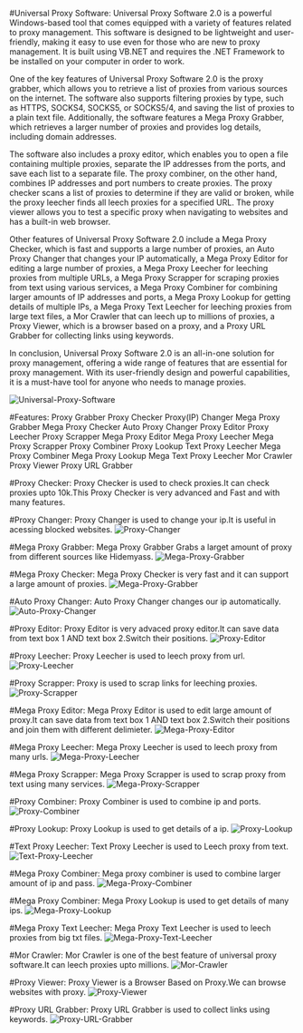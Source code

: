 #Universal Proxy Software:
Universal Proxy Software 2.0 is a powerful Windows-based tool that comes equipped with a variety of features related to proxy management. This software is designed to be lightweight and user-friendly, making it easy to use even for those who are new to proxy management. It is built using VB.NET and requires the .NET Framework to be installed on your computer in order to work.

One of the key features of Universal Proxy Software 2.0 is the proxy grabber, which allows you to retrieve a list of proxies from various sources on the internet. The software also supports filtering proxies by type, such as HTTPS, SOCKS4, SOCKS5, or SOCKS5/4, and saving the list of proxies to a plain text file. Additionally, the software features a Mega Proxy Grabber, which retrieves a larger number of proxies and provides log details, including domain addresses.

The software also includes a proxy editor, which enables you to open a file containing multiple proxies, separate the IP addresses from the ports, and save each list to a separate file. The proxy combiner, on the other hand, combines IP addresses and port numbers to create proxies. The proxy checker scans a list of proxies to determine if they are valid or broken, while the proxy leecher finds all leech proxies for a specified URL. The proxy viewer allows you to test a specific proxy when navigating to websites and has a built-in web browser.

Other features of Universal Proxy Software 2.0 include a Mega Proxy Checker, which is fast and supports a large number of proxies, an Auto Proxy Changer that changes your IP automatically, a Mega Proxy Editor for editing a large number of proxies, a Mega Proxy Leecher for leeching proxies from multiple URLs, a Mega Proxy Scrapper for scraping proxies from text using various services, a Mega Proxy Combiner for combining larger amounts of IP addresses and ports, a Mega Proxy Lookup for getting details of multiple IPs, a Mega Proxy Text Leecher for leeching proxies from large text files, a Mor Crawler that can leech up to millions of proxies, a Proxy Viewer, which is a browser based on a proxy, and a Proxy URL Grabber for collecting links using keywords.

In conclusion, Universal Proxy Software 2.0 is an all-in-one solution for proxy management, offering a wide range of features that are essential for proxy management. With its user-friendly design and powerful capabilities, it is a must-have tool for anyone who needs to manage proxies.

![Universal-Proxy-Software](https://i.imgur.com/Ns2CgKJ.png)

#Features:
Proxy Grabber
Proxy Checker
Proxy(IP) Changer
Mega Proxy Grabber
Mega Proxy Checker
Auto Proxy Changer
Proxy Editor
Proxy Leecher
Proxy Scrapper
Mega Proxy Editor
Mega Proxy Leecher
Mega Proxy Scrapper
Proxy Combiner
Proxy Lookup
Text Proxy Leecher
Mega Proxy Combiner
Mega Proxy Lookup
Mega Text Proxy Leecher
Mor Crawler
Proxy Viewer
Proxy URL Grabber

#Proxy Checker:
Proxy Checker is used to check proxies.It can check proxies upto 10k.This Proxy Checker is very advanced and Fast and with many features.

#Proxy Changer:
Proxy Changer is used to change your ip.It is useful in acessing blocked websites.
![Proxy-Changer](https://i.imgur.com/XSgqLoE.png)

#Mega Proxy Grabber:
Mega Proxy Grabber Grabs a larget amount of proxy from different sources like Hidemyass.
![Mega-Proxy-Grabber](https://i.imgur.com/n8KMNFI.png)

#Mega Proxy Checker:
Mega Proxy Checker is very fast and it can support a large amount of proxies.
![Mega-Proxy-Grabber](https://i.imgur.com/YuK0tHg.png)

#Auto Proxy Changer:
Auto Proxy Changer changes our ip automatically.
![Auto-Proxy-Changer](https://i.imgur.com/gxwIcVn.png)

#Proxy Editor:
Proxy Editor is very advaced proxy editor.It can save data from text box 1 AND text box 2.Switch their positions.
![Proxy-Editor](https://i.imgur.com/YeHaQV3.png)

#Proxy Leecher:
Proxy Leecher is used to leech proxy from url.
![Proxy-Leecher](https://i.imgur.com/YeHaQV3.png)

#Proxy Scrapper:
Proxy is used to scrap  links for leeching proxies.
![Proxy-Scrapper](https://i.imgur.com/EvEWQwf.png)

#Mega Proxy Editor:
Mega Proxy Editor is used to edit large amount of proxy.It can save data from text box 1 AND text box 2.Switch their positions and join them with different delimieter.
![Mega-Proxy-Editor](https://i.imgur.com/PD5zzP5.png)

#Mega Proxy Leecher:
Mega Proxy Leecher is used to leech proxy from many urls.
![Mega-Proxy-Leecher](https://i.imgur.com/hwb9lUB.png)

#Mega Proxy Scrapper:
Mega Proxy Scrapper is used to scrap proxy from text using many services.
![Mega-Proxy-Scrapper](https://i.imgur.com/zNbcX5Y.png)

#Proxy Combiner:
Proxy Combiner is used to combine ip and ports.
![Proxy-Combiner](https://i.imgur.com/jzFdteu.png)

#Proxy Lookup:
Proxy Lookup is used to get details of a ip.
![Proxy-Lookup](https://i.imgur.com/jzFdteu.png)

#Text Proxy Leecher:
Text Proxy Leecher is used to Leech proxy from text.
![Text-Proxy-Leecher](https://i.imgur.com/E049pDD.png)

#Mega Proxy Combiner:
Mega proxy combiner is used to combine larger amount of ip and pass.
![Mega-Proxy-Combiner](https://i.imgur.com/7yst8AK.png)

#Mega Proxy Combiner:
Mega Proxy Lookup is used to get details of many ips.
![Mega-Proxy-Lookup](https://i.imgur.com/T8JhZQM.png)

#Mega Proxy Text Leecher:
Mega Proxy Text Leecher is used to leech proxies from big txt files.
![Mega-Proxy-Text-Leecher](https://i.imgur.com/svitJDr.png)

#Mor Crawler:
Mor Crawler is one of the best feature of universal proxy software.It can leech proxies upto millions.
![Mor-Crawler](https://i.imgur.com/llCOQfO.png)

#Proxy Viewer:
Proxy Viewer is a Browser Based on Proxy.We can browse websites with proxy.
![Proxy-Viewer](https://i.imgur.com/cb551ud.png)

#Proxy URL Grabber:
Proxy URL Grabber is used to collect links using keywords.
![Proxy-URL-Grabber](https://i.imgur.com/Q3F0AhW.png)

